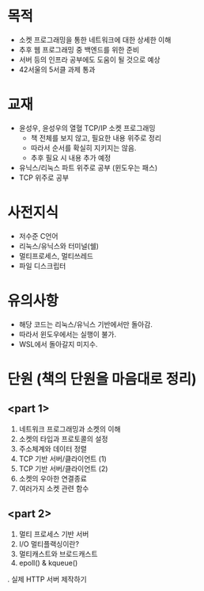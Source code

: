 # 목적
* 소켓 프로그래밍을 통한 네트워크에 대한 상세한 이해
* 추후 웹 프로그래밍 중 백엔드를 위한 준비
* 서버 등의 인프라 공부에도 도움이 될 것으로 예상
* 42서울의 5서클 과제 통과 

# 교재
* 윤성우, 윤성우의 열혈 TCP/IP 소켓 프로그래밍
	* 책 전체를 보지 않고, 필요한 내용 위주로 정리
	* 따라서 순서를 확실히 지키지는 않음.
	* 추후 필요 시 내용 추가 예정
* 유닉스/리눅스 파트 위주로 공부 (윈도우는 패스)
* TCP 위주로 공부

# 사전지식
* 저수준 C언어
* 리눅스/유닉스와 터미널(쉘)
* 멀티프로세스, 멀티쓰레드
* 파일 디스크립터

# 유의사항
* 해당 코드는 리눅스/유닉스 기반에서만 돌아감.
* 따라서 윈도우에서는 실행이 불가.
* WSL에서 돌아갈지 미지수.

# 단원 (책의 단원을 마음대로 정리)
## <part 1>
1. 네트워크 프로그래밍과 소켓의 이해
2. 소켓의 타입과 프로토콜의 설정
3. 주소체계와 데이터 정렬
4. TCP 기반 서버/클라이언트 (1)
5. TCP 기반 서버/클라이언트 (2)
6. 소켓의 우아한 연결종료
7. 여러가지 소켓 관련 함수

## <part 2>
1. 멀티 프로세스 기반 서버
2. I/O 멀티플랙싱이란?
3. 멀티캐스트와 브로드캐스트
4. epoll() & kqueue()


. 실제 HTTP 서버 제작하기